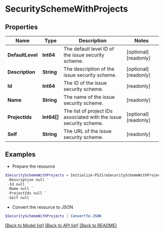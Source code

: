 # SecuritySchemeWithProjects
## Properties

Name | Type | Description | Notes
------------ | ------------- | ------------- | -------------
**DefaultLevel** | **Int64** | The default level ID of the issue security scheme. | [optional] [readonly] 
**Description** | **String** | The description of the issue security scheme. | [optional] [readonly] 
**Id** | **Int64** | The ID of the issue security scheme. | [readonly] 
**Name** | **String** | The name of the issue security scheme. | [readonly] 
**ProjectIds** | **Int64[]** | The list of project IDs associated with the issue security scheme. | [optional] [readonly] 
**Self** | **String** | The URL of the issue security scheme. | [readonly] 

## Examples

- Prepare the resource
```powershell
$SecuritySchemeWithProjects = Initialize-PSJiraSecuritySchemeWithProjects  -DefaultLevel null `
 -Description null `
 -Id null `
 -Name null `
 -ProjectIds null `
 -Self null
```

- Convert the resource to JSON
```powershell
$SecuritySchemeWithProjects | ConvertTo-JSON
```

[[Back to Model list]](../README.md#documentation-for-models) [[Back to API list]](../README.md#documentation-for-api-endpoints) [[Back to README]](../README.md)


